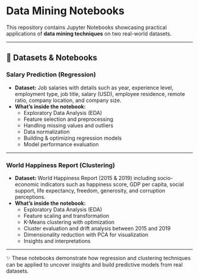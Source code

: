 # Data Mining Notebooks  

This repository contains Jupyter Notebooks showcasing practical applications of **data mining techniques** on two real-world datasets.  

---

## 📘 Datasets & Notebooks  

### **Salary Prediction (Regression)**  
- **Dataset:** Job salaries with details such as year, experience level, employment type, job title, salary (USD), employee residence, remote ratio, company location, and company size.  
- **What’s inside the notebook:**  
  - Exploratory Data Analysis (EDA)  
  - Feature selection and preprocessing  
  - Handling missing values and outliers  
  - Data normalization  
  - Building & optimizing regression models  
  - Model performance evaluation  

---

### **World Happiness Report (Clustering)**  
- **Dataset:** World Happiness Report (2015 & 2019) including socio-economic indicators such as happiness score, GDP per capita, social support, life expectancy, freedom, generosity, and corruption perceptions.  
- **What’s inside the notebook:**  
  - Exploratory Data Analysis (EDA)  
  - Feature scaling and transformation  
  - K-Means clustering with optimization  
  - Cluster evaluation and drift analysis between 2015 and 2019  
  - Dimensionality reduction with PCA for visualization  
  - Insights and interpretations  

---

✨ These notebooks demonstrate how regression and clustering techniques can be applied to uncover insights and build predictive models from real datasets.  
